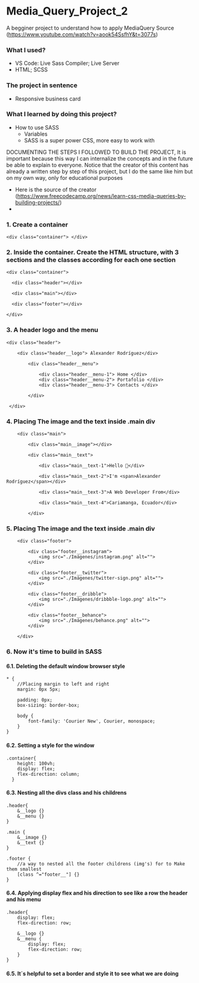 # Media_Query_Project_2
A begginer project to understand how to apply MediaQuery Source (https://www.youtube.com/watch?v=aook54SsfhY&t=3077s)

### What I used?
  - VS Code: Live Sass Compiler; Live Server
  - HTML; SCSS 

### The project in sentence
   -  Responsive business card 

### What I learned by doing this project?
  - How to use SASS
    - Variables
    - SASS is a super power CSS, more easy to work with


DOCUMENTING THE STEPS I FOLLOWED TO BUILD THE PROJECT, It is important because this way I can internalize the concepts and in the future be able to explain to everyone. 
Notice that the creator of this content has already a written step by step of this project, but I do the same like him but on my own way, only for educational purposes
  -  Here is the source of the creator (https://www.freecodecamp.org/news/learn-css-media-queries-by-building-projects/)
  - 

### 1. Create a container 
    <div class="container"> </div>


### 2. Inside the container. Create the HTML structure, with 3 sections and the classes according for each one section

    <div class="container"> 

      <div class="header"></div>

      <div class="main"></div>

      <div class="footer"></div>

    </div>

### 3. A header logo and the menu 

    <div class="header">
    
        <div class="header__logo"> Alexander Rodríguez</div>
        
            <div class="header__menu">
            
                <div class="header__menu-1"> Home </div>
                <div class="header__menu-2"> Portafolio </div>
                <div class="header__menu-3"> Contacts </div>
                
            </div>
            
     </div>

### 4. Placing The image and the text inside .main div

        <div class="main">

            <div class="main__image"></div>

            <div class="main__text">
                
                <div class="main__text-1">Hello 👋</div>

                <div class="main__text-2">I'm <span>Alexander Rodríguez</span></div>

                <div class="main__text-3">A Web Developer From</div>

                <div class="main__text-4">Cariamanga, Ecuador</div>

            </div>

### 5. Placing The image and the text inside .main div

        <div class="footer">
            
            <div class="footer__instagram">
                <img src="./Imágenes/instagram.png" alt="">
            </div>

            <div class="footer__twitter">
                <img src="./Imágenes/twitter-sign.png" alt="">
            </div>

            <div class="footer__dribble">
                <img src="./Imágenes/dribbble-logo.png" alt="">
            </div>

            <div class="footer__behance">
                <img src="./Imágenes/behance.png" alt="">
            </div>

        </div>

### 6. Now it's time to build in SASS
#### 6.1. Deleting the default window browser style
    * {
        //Placing margin to left and right
        margin: 0px 5px;

        padding: 0px;
        box-sizing: border-box;

        body {
            font-family: 'Courier New', Courier, monospace;
        }
    }
#### 6.2. Setting a style for the window

    .container{
        height: 100vh;
        display: flex; 
        flex-direction: column;
      }

#### 6.3. Nesting all the divs class and his childrens

    .header{
        &__logo {}
        &__menu {}
    }

    .main {
        &__image {}
        &__text {}
    }

    .footer { 
        //a way to nested all the footer childrens (img's) for to Make them smallest 
        [class ^="footer__"] {}
    }

#### 6.4. Applying display flex and his direction to see like a row the header and his menu

    .header{     
        display: flex;
        flex-direction: row;

        &__logo {}
        &__menu {
            display: flex;
            flex-direction: row;
        }
    }

#### 6.5. It´s helpful to set a border and style it to see what we are doing



